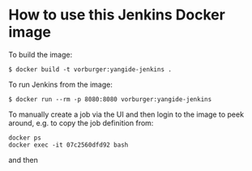 # How to use this Jenkins Docker image

To build the image:

```console
$ docker build -t vorburger:yangide-jenkins .
```

To run Jenkins from the image:

```console
$ docker run --rm -p 8080:8080 vorburger:yangide-jenkins
```

To manually create a job via the UI and then login to the image to peek around, e.g. to copy the job definition from:

```console
docker ps
docker exec -it 07c2560dfd92 bash
```

and then

